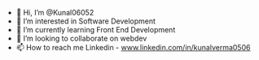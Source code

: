 - 👋 Hi, I’m @Kunal06052
- 👀 I’m interested in Software Development
- 🌱 I’m currently learning Front End Development
- 💞️ I’m looking to collaborate on webdev
- 📫 How to reach me Linkedin - www.linkedin.com/in/kunalverma0506

<!---
Kunal06052/Kunal06052 is a ✨ special ✨ repository because its `README.md` (this file) appears on your GitHub profile.
You can click the Preview link to take a look at your changes.
--->
